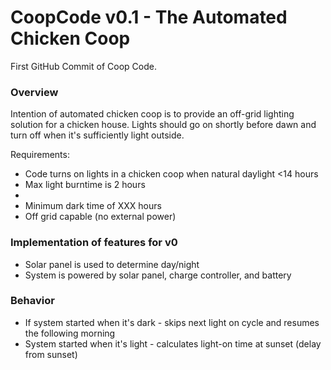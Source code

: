 # CoopCode v0.1 - The Automated Chicken Coop

First GitHub Commit of Coop Code.

### Overview
Intention of automated chicken coop is to provide an off-grid lighting solution for a chicken house. Lights should go on shortly before dawn and turn off when it's sufficiently light outside.

Requirements:
* Code turns on lights in a chicken coop when natural daylight <14 hours
* Max light burntime is 2 hours
* 
* Minimum dark time of XXX hours
* Off grid capable (no external power)

### Implementation of features for v0
* Solar panel is used to determine day/night
* System is powered by solar panel, charge controller, and battery

### Behavior
* If system started when it's dark - skips next light on cycle and resumes the following morning
* System started when it's light - calculates light-on time at sunset (delay from sunset)
